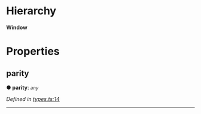 

# Hierarchy

**Window**

# Properties

<a id="parity"></a>

##  parity

**● parity**: *`any`*

*Defined in [types.ts:14](https://github.com/paritytech/js-libs/blob/6b72611/packages/light.js/src/types.ts#L14)*

___

